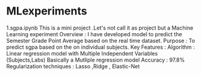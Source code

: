 # MLexperiments
1.sgpa.ipynb
This is a mini project .Let's not call it as project but a Machine Learning experiment 
Overview : 
       I have developed model to predict the Semester Grade Point Average based on the real time dataset.
Purpose :
       To predict sgpa based on the on individual subjects.
Key Features :
       Algorithm : Linear regression model with Multiple Independent Variables (Subjects,Labs) Basically a Mutliple regression model
       Accuracy : 97.8% 
       Regularization techniques : Lasso ,Ridge , Elastic-Net
       
       


